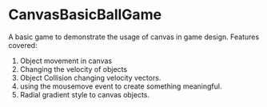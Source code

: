 # CanvasBasicBallGame
A basic game to demonstrate the usage of canvas in game design. 
Features covered:
1. Object movement in canvas
2. Changing the velocity of objects
3. Object Collision changing velocity vectors.
4. using the mousemove event to create something meaningful.
5. Radial gradient style to canvas objects.
